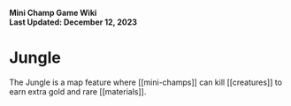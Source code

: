**Mini Champ Game Wiki**  
**Last Updated: December 12, 2023**

# Jungle

The Jungle is a map feature where [[mini-champs]] can kill [[creatures]] to earn extra gold and rare [[materials]].